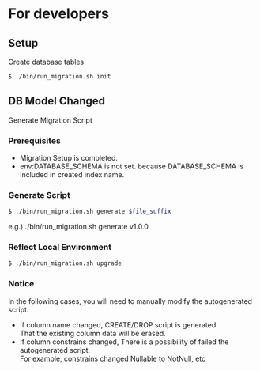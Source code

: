 # For developers

## Setup
Create database tables
```bash
$ ./bin/run_migration.sh init
```

## DB Model Changed
Generate Migration Script

### Prerequisites
* Migration Setup is completed.
* env:DATABASE_SCHEMA is not set.
because DATABASE_SCHEMA is included in created index name.

### Generate Script
```bash
$ ./bin/run_migration.sh generate $file_suffix
```
e.g.) ./bin/run_migration.sh generate v1.0.0

### Reflect Local Environment
```bash
$ ./bin/run_migration.sh upgrade
```

### Notice
In the following cases, you will need to manually modify the autogenerated script.
* If column name changed, CREATE/DROP script is generated.   
That the existing column data will be erased.
* If column constrains changed, There is a possibility of failed the autogenerated script.  
For example, constrains changed Nullable to NotNull, etc